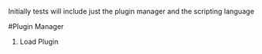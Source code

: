 Initially tests will include just the plugin manager and the scripting language

#Plugin Manager
1. Load Plugin
